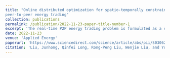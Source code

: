 ```yaml
---
title: "Online distributed optimization for spatio-temporally constrained real-time 
peer-to-peer energy trading"
collection: publications
permalink: /publication/2022-11-23-paper-title-number-1
excerpt: 'The real-time P2P energy trading problem is formulated as a spatio-temporally constrained stochastic optimization problem.'
date: 2022-11-23
venue: 'Applied Energy'
paperurl: 'https://www.sciencedirect.com/science/article/abs/pii/S0306261922014738?via%3Dihub'
citation: 'Liu, Junhong, Qinfei Long, Rong-Peng Liu, Wenjie Liu, and Yunhe Hou. "Online distributed optimization for spatio-temporally constrained real-time peer-to-peer energy trading." Applied Energy 331 (2023): 120216.'
---
```

